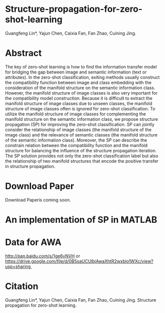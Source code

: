 
# Structure-propagation-for-zero-shot-learning
Guangfeng Lin*, Yajun Chen, Caixia Fan, Fan Zhao, Cuining Jing.

# Abstract
The key of zero-shot learning is how to find the information
transfer model for bridging the gap between image and semantic
information (text or attributes). In the zero-shot classification,
exiting methods usually construct the compatibility function between
image and class embedding with the consideration of the manifold
structure on the semantic information class. However, the manifold
structure of image classes is also very important for the compatibility
model construction. Because it is difficult to extract the manifold
structure of image classes due to unseen classes, the manifold structure
of image classes often is ignored for zero-shot classification. To
utilize the manifold structure of image classes for complementing the
manifold structure on the semantic information class, we propose
structure propagation (SP) for improving the zero-shot classification. SP
can jointly consider the relationship of image classes (the manifold
structure of the image class) and the relevance of semantic classes (the
manifold structure of the semantic information class). Moreover, the SP
can describe the constrain relation between the compatibility function
and the manifold structure for balancing the influence of the structure
propagation iteration. The SP solution provides not only the zero-shot
classification label but also the relationship of two manifold structures
that encode the positive transfer in structure propagation.

# Download Paper
Download Paperis coming soon.

# An implementation of SP in MATLAB
# Data for AWA
http://pan.baidu.com/s/1ge6vNVH or https://drive.google.com/file/d/0B5saUCUlbjAwaXhtR2wxblo1WXc/view?usp=sharing 


# Citation
Guangfeng Lin*, Yajun Chen, Caixia Fan, Fan Zhao, Cuining Jing. Structure propagation for zero-shot learning.
